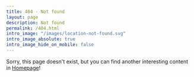 ```yaml
---
title: 404 - Not found
layout: page
description: Not found
permalink: /404.html
intro_image: "/images/location-not-found.svg"
intro_image_absolute: true
intro_image_hide_on_mobile: false
---
```


Sorry, this page doesn't exist, but you can find another interesting content in [Homepage](https://douglascl.xyz/)!
